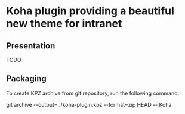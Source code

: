 # Koha plugin providing a beautiful new theme for intranet

## Presentation

TODO

## Packaging

To create KPZ archive from git repository, run the following command:

  git archive --output=../koha-plugin.kpz --format=zip HEAD -- Koha

